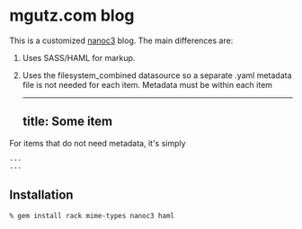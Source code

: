 # mgutz.com blog

This is a customized [nanoc3](http://nanoc.stoneship.org/) blog. The main differences are:

1. Uses SASS/HAML for markup.
2. Uses the filesystem_combined datasource so a separate .yaml metadata file is not needed for each item. Metadata
must be within each item

    ---
    title: Some item
    ---
    
For items that do not need metadata, it's simply 

    ---
    ---

## Installation

    % gem install rack mime-types nanoc3 haml
    


